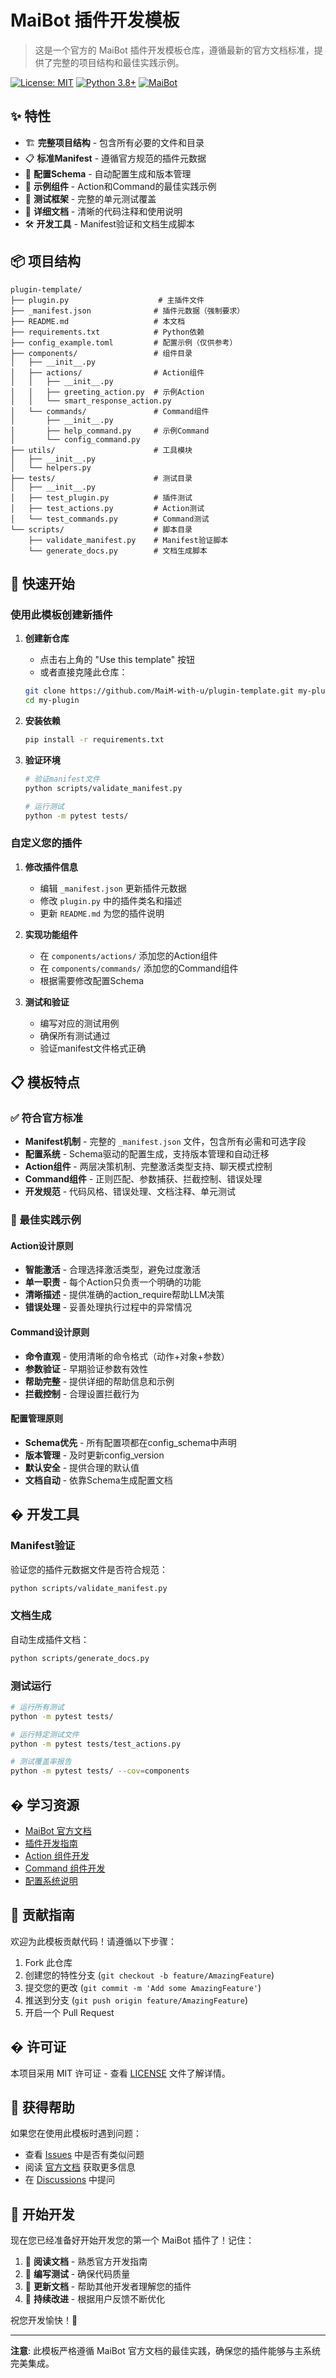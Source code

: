 # MaiBot 插件开发模板

> 这是一个官方的 MaiBot 插件开发模板仓库，遵循最新的官方文档标准，提供了完整的项目结构和最佳实践示例。

[![License: MIT](https://img.shields.io/badge/License-MIT-yellow.svg)](https://opensource.org/licenses/MIT)
[![Python 3.8+](https://img.shields.io/badge/python-3.8+-blue.svg)](https://www.python.org/downloads/)
[![MaiBot](https://img.shields.io/badge/MaiBot-Plugin-green.svg)](https://docs.mai-mai.org/)

## ✨ 特性

- 🏗️ **完整项目结构** - 包含所有必要的文件和目录
- 📋 **标准Manifest** - 遵循官方规范的插件元数据
- 🔧 **配置Schema** - 自动配置生成和版本管理
- 🎯 **示例组件** - Action和Command的最佳实践示例
- 🧪 **测试框架** - 完整的单元测试覆盖
- 📖 **详细文档** - 清晰的代码注释和使用说明
- 🛠️ **开发工具** - Manifest验证和文档生成脚本

## 📦 项目结构

```
plugin-template/
├── plugin.py                    # 主插件文件
├── _manifest.json              # 插件元数据（强制要求）
├── README.md                   # 本文档
├── requirements.txt            # Python依赖
├── config_example.toml         # 配置示例（仅供参考）
├── components/                 # 组件目录
│   ├── __init__.py
│   ├── actions/                # Action组件
│   │   ├── __init__.py
│   │   ├── greeting_action.py  # 示例Action
│   │   └── smart_response_action.py
│   └── commands/               # Command组件
│       ├── __init__.py
│       ├── help_command.py     # 示例Command
│       └── config_command.py
├── utils/                      # 工具模块
│   ├── __init__.py
│   └── helpers.py
├── tests/                      # 测试目录
│   ├── __init__.py
│   ├── test_plugin.py          # 插件测试
│   ├── test_actions.py         # Action测试
│   └── test_commands.py        # Command测试
└── scripts/                    # 脚本目录
    ├── validate_manifest.py    # Manifest验证脚本
    └── generate_docs.py        # 文档生成脚本
```

## 🚀 快速开始

### 使用此模板创建新插件

1. **创建新仓库**
   - 点击右上角的 "Use this template" 按钮
   - 或者直接克隆此仓库：
   ```bash
   git clone https://github.com/MaiM-with-u/plugin-template.git my-plugin
   cd my-plugin
   ```

2. **安装依赖**
   ```bash
   pip install -r requirements.txt
   ```

3. **验证环境**
   ```bash
   # 验证manifest文件
   python scripts/validate_manifest.py
   
   # 运行测试
   python -m pytest tests/
   ```

### 自定义您的插件

1. **修改插件信息**
   - 编辑 `_manifest.json` 更新插件元数据
   - 修改 `plugin.py` 中的插件类名和描述
   - 更新 `README.md` 为您的插件说明

2. **实现功能组件**
   - 在 `components/actions/` 添加您的Action组件
   - 在 `components/commands/` 添加您的Command组件
   - 根据需要修改配置Schema

3. **测试和验证**
   - 编写对应的测试用例
   - 确保所有测试通过
   - 验证manifest文件格式正确

## 📋 模板特点

### ✅ 符合官方标准
- **Manifest机制** - 完整的 `_manifest.json` 文件，包含所有必需和可选字段
- **配置系统** - Schema驱动的配置生成，支持版本管理和自动迁移
- **Action组件** - 两层决策机制、完整激活类型支持、聊天模式控制
- **Command组件** - 正则匹配、参数捕获、拦截控制、错误处理
- **开发规范** - 代码风格、错误处理、文档注释、单元测试

### 🎯 最佳实践示例

#### Action设计原则
- **智能激活** - 合理选择激活类型，避免过度激活
- **单一职责** - 每个Action只负责一个明确的功能  
- **清晰描述** - 提供准确的action_require帮助LLM决策
- **错误处理** - 妥善处理执行过程中的异常情况

#### Command设计原则
- **命令直观** - 使用清晰的命令格式（动作+对象+参数）
- **参数验证** - 早期验证参数有效性
- **帮助完整** - 提供详细的帮助信息和示例
- **拦截控制** - 合理设置拦截行为

#### 配置管理原则
- **Schema优先** - 所有配置项都在config_schema中声明
- **版本管理** - 及时更新config_version
- **默认安全** - 提供合理的默认值
- **文档自动** - 依靠Schema生成配置文档

## �️ 开发工具

### Manifest验证
验证您的插件元数据文件是否符合规范：
```bash
python scripts/validate_manifest.py
```

### 文档生成
自动生成插件文档：
```bash
python scripts/generate_docs.py
```

### 测试运行
```bash
# 运行所有测试
python -m pytest tests/

# 运行特定测试文件
python -m pytest tests/test_actions.py

# 测试覆盖率报告
python -m pytest tests/ --cov=components
```

## � 学习资源

- [MaiBot 官方文档](https://docs.mai-mai.org/)
- [插件开发指南](https://docs.mai-mai.org/develop/plugin_develop/)
- [Action 组件开发](https://docs.mai-mai.org/develop/plugin_develop/action/)
- [Command 组件开发](https://docs.mai-mai.org/develop/plugin_develop/command/)
- [配置系统说明](https://docs.mai-mai.org/develop/plugin_develop/config/)

## 🤝 贡献指南

欢迎为此模板贡献代码！请遵循以下步骤：

1. Fork 此仓库
2. 创建您的特性分支 (`git checkout -b feature/AmazingFeature`)
3. 提交您的更改 (`git commit -m 'Add some AmazingFeature'`)
4. 推送到分支 (`git push origin feature/AmazingFeature`)
5. 开启一个 Pull Request

## � 许可证

本项目采用 MIT 许可证 - 查看 [LICENSE](LICENSE) 文件了解详情。

## 💬 获得帮助

如果您在使用此模板时遇到问题：

- 查看 [Issues](https://github.com/MaiM-with-u/plugin-template/issues) 中是否有类似问题
- 阅读 [官方文档](https://docs.mai-mai.org/) 获取更多信息
- 在 [Discussions](https://github.com/MaiM-with-u/plugin-template/discussions) 中提问

## 🎉 开始开发

现在您已经准备好开始开发您的第一个 MaiBot 插件了！记住：

1. 📖 **阅读文档** - 熟悉官方开发指南
2. 🧪 **编写测试** - 确保代码质量
3. 📝 **更新文档** - 帮助其他开发者理解您的插件
4. 🔄 **持续改进** - 根据用户反馈不断优化

祝您开发愉快！🚀

---

**注意**: 此模板严格遵循 MaiBot 官方文档的最佳实践，确保您的插件能够与主系统完美集成。
